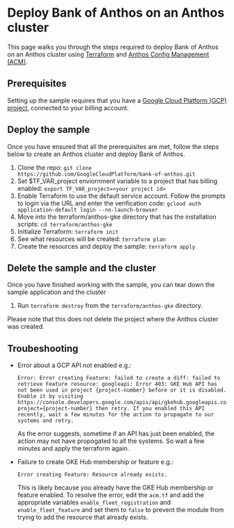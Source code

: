 # Deploy Bank of Anthos on an Anthos cluster

This page walks you through the steps required to deploy Bank of Anthos on an Anthos cluster using [Terraform](https://www.terraform.io/) and [Anthos Config Management (ACM)](https://cloud.google.com/anthos/config-management).

## Prerequisites

Setting up the sample requires that you have a [Google Cloud Platform (GCP) project](https://cloud.google.com/resource-manager/docs/creating-managing-projects#console), connected to your billing account.

## Deploy the sample

Once you have ensured that all the prerequisites are met, follow the steps below to create an Anthos cluster and deploy Bank of Anthos.

1. Clone the repo:
`git clone https://github.com/GoogleCloudPlatform/bank-of-anthos.git`
1. Set $TF_VAR_project enviornment variable to a project that has billing enabled:
`export TF_VAR_project=<your project id>`
1. Enable Terraform to use the default service account. Follow the prompts to login via the URL and enter the verification code:
`gcloud auth application-default login --no-launch-browser`
1. Move into the terraform/anthos-gke directory that has the installation scripts:
`cd terraform/anthos-gke`
1. Initialize Terraform:
`terraform init`
1. See what resources will be created:
    `terraform plan`
1. Create the resources and deploy the sample:
    `terraform apply`

## Delete the sample and the cluster

Once you have finished working with the sample, you can tear down the sample application and the cluster 

1. Run `terraform destroy` from the `terraform/anthos-gke` directory.

Please note that this does not delete the project where the Anthos cluster was created.

## Troubeshooting

* Error about a GCP API not enabled e.g.:

    ```
    Error: Error creating Feature: failed to create a diff: failed to retrieve Feature resource: googleapi: Error 403: GKE Hub API has not been used in project {project-number} before or it is disabled. Enable it by visiting https://console.developers.google.com/apis/api/gkehub.googleapis.com/overview?project={project-number} then retry. If you enabled this API recently, wait a few minutes for the action to propagate to our systems and retry.
    ```

  As the error suggests, sometime if an API has just been enabled, the action may not have propogated to all the systems. So wait a few minutes and apply the terraform again.

* Failure to create GKE Hub membership or feature e.g.:

    ```
    Error creating Feature: Resource already exists.
    ```

  This is likely because you already have the GKE Hub membership or feature enabled. To resolve the error, edit the `acm.tf` and add the appropriate variables `enable_fleet_registration` and `enable_fleet_feature` and set them to `false` to prevent the module from trying to add the resource that already exists.
